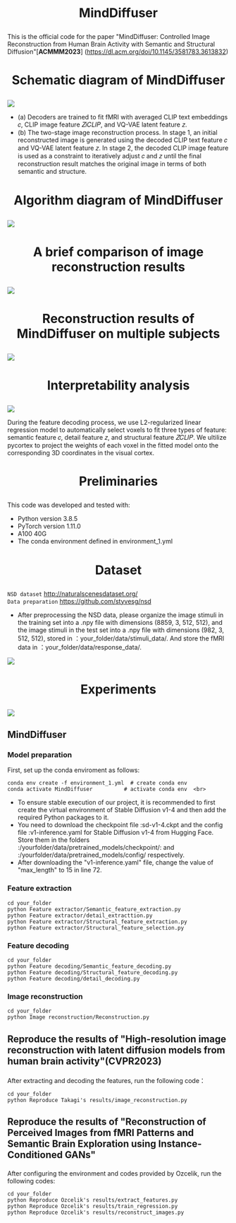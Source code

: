 # <p align="center">  MindDiffuser  </p> 
This is the official code for the paper "MindDiffuser: Controlled Image Reconstruction from Human Brain Activity with Semantic and Structural Diffusion"[**ACMMM2023**] (https://dl.acm.org/doi/10.1145/3581783.3613832) <br>

# <p align="center">  Schematic diagram of MindDiffuser  </p> 
![](https://github.com/ReedOnePeck/MindDiffuser/blob/main/Images/Picture2.png)<br>
- (a) Decoders are trained to fit fMRI with averaged CLIP text embeddings 𝑐, CLIP image feature 𝑍𝑖𝐶𝐿𝐼𝑃, and VQ-VAE latent feature 𝑧.
- (b) The two-stage image reconstruction process. In stage 1, an initial reconstructed image is generated using the decoded CLIP text feature 𝑐 and VQ-VAE latent feature 𝑧. In stage 2, the decoded CLIP image feature is used as a constraint to iteratively adjust 𝑐 and 𝑧 until the final reconstruction result matches the original image in terms of both semantic and structure.

# <p align="center">  Algorithm diagram of MindDiffuser  </p> 
![](https://github.com/ReedOnePeck/MindDiffuser/blob/main/Images/A.png)<br>

# <p align="center">  A brief comparison of image reconstruction results </p> 
![](https://github.com/ReedOnePeck/MindDiffuser/blob/main/Images/plane_00.png)<br>

# <p align="center"> Reconstruction results of MindDiffuser on multiple subjects </p>
![](https://github.com/ReedOnePeck/MindDiffuser/blob/main/Images/four_sub_00.png)<br>

# <p align="center"> Interpretability analysis </p>
![](https://github.com/ReedOnePeck/MindDiffuser/blob/main/Images/cortex_sub2_00.png)<br>

During the feature decoding process, we use L2-regularized linear regression model to automatically select voxels to fit three types
of feature: semantic feature 𝑐, detail feature 𝑧, and structural feature 𝑍𝐶𝐿𝐼𝑃. We ultilize pycortex to project the weights of each 
voxel in the fitted model onto the corresponding 3D coordinates in the visual cortex.

# <p align="center">  Preliminaries  </p> 
This code was developed and tested with:

*  Python version 3.8.5
*  PyTorch version 1.11.0
*  A100 40G
*  The conda environment defined in environment_1.yml

# <p align="center">  Dataset  </p> 
`NSD dataset` http://naturalscenesdataset.org/  <br>
`Data preparation` https://github.com/styvesg/nsd  <br>
- After preprocessing the NSD data, please organize the image stimuli in the training set into a .npy file with dimensions (8859, 3, 512, 512), and the image stimuli in the test set  into a .npy file with dimensions (982, 3, 512, 512), stored in ：your_folder/data/stimuli_data/. And store the fMRI data in ：your_folder/data/response_data/. 

![](https://github.com/ReedOnePeck/MindDiffuser/blob/main/Images/NSD.png)

# <p align="center">  Experiments  </p> 
![](https://github.com/ReedOnePeck/MindDiffuser/blob/main/Images/1686488621334.png)

## <p> MindDiffuser </p>
### <p> Model preparation  </p>
First, set up the conda enviroment as follows:<br>

    conda env create -f environment_1.yml  # create conda env
    conda activate MindDiffuser          # activate conda env  <br>
- To ensure stable execution of our project, it is recommended to first create the virtual environment of Stable Diffusion v1-4 and then add the required Python packages to it. <br>
- You need to download the checkpoint file :sd-v1-4.ckpt and the config file :v1-inference.yaml for Stable Diffusion v1-4 from Hugging Face. Store them in the folders :/yourfolder/data/pretrained_models/checkpoint/: and :/yourfolder/data/pretrained_models/config/ respectively. <br>
- After downloading the "v1-inference.yaml" file, change the value of "max_length" to 15 in line 72.


### <p> Feature extraction </p>
    cd your_folder
    python Feature extractor/Semantic_feature_extraction.py
    python Feature extractor/detail_extracttion.py
    python Feature extractor/Structural_feature_extraction.py
    python Feature extractor/Structural_feature_selection.py


### <p> Feature decoding </p>
    cd your_folder
    python Feature decoding/Semantic_feature_decoding.py
    python Feature decoding/Structural_feature_decoding.py
    python Feature decoding/detail_decoding.py
    
### <p> Image reconstruction </p>

    cd your_folder
    python Image reconstruction/Reconstruction.py

## <p> Reproduce the results of "High-resolution image reconstruction with latent diffusion models from human brain activity"(CVPR2023)  </p>
After extracting and decoding the features, run the following code：

    cd your_folder
    python Reproduce Takagi's results/image_reconstruction.py
## <p> Reproduce the results of "Reconstruction of Perceived Images from fMRI Patterns and Semantic Brain Exploration using Instance-Conditioned GANs" </p>
After configuring the environment and codes provided by Ozcelik, run the following codes:

    cd your_folder
    python Reproduce Ozcelik's results/extract_features.py
    python Reproduce Ozcelik's results/train_regression.py
    python Reproduce Ozcelik's results/reconstruct_images.py
    





